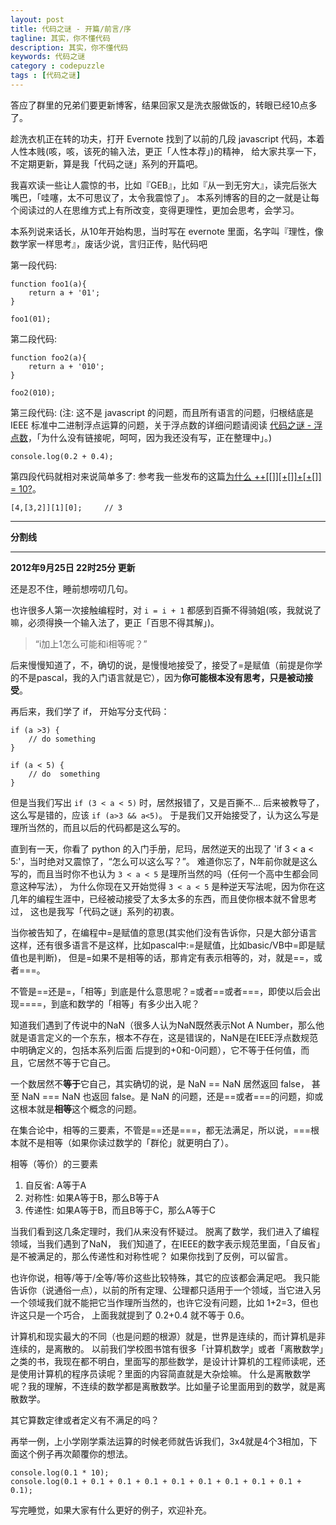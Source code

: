 ```yaml
---
layout: post
title: 代码之谜 - 开篇/前言/序
tagline: 其实，你不懂代码
description: 其实，你不懂代码
keywords: 代码之谜
category : codepuzzle
tags : [代码之谜]
---
```


答应了群里的兄弟们要更新博客，结果回家又是洗衣服做饭的，转眼已经10点多了。

趁洗衣机正在转的功夫，打开 Evernote 找到了以前的几段 javascript 代码，本着人性本贱(咳，咳，该死的输入法，更正「人性本荐」)的精神，
给大家共享一下，不定期更新，算是我「代码之谜」系列的开篇吧。

我喜欢读一些让人震惊的书，比如『GEB』，比如『从一到无穷大』，读完后张大嘴巴，「哇噻，太不可思议了，太令我震惊了」。
本系列博客的目的之一就是让每个阅读过的人在思维方式上有所改变，变得更理性，更加会思考，会学习。

本系列说来话长，从10年开始构思，当时写在 evernote 里面，名字叫『理性，像数学家一样思考』，废话少说，言归正传，贴代码吧

第一段代码: 

    function foo1(a){
        return a + '01';
    }

    foo1(01);

第二段代码: 

    function foo2(a){
        return a + '010';
    }

    foo2(010);
    
第三段代码: (注: 这不是 javascript 的问题，而且所有语言的问题，归根结底是 IEEE 标准中二进制浮点运算的问题，关于浮点数的详细问题请阅读 [代码之谜 - 浮点数]()，「为什么没有链接呢，呵呵，因为我还没有写，正在整理中」。)
    
    console.log(0.2 + 0.4);
    
第四段代码就相对来说简单多了: 参考我一些发布的这篇<a href="http://justjavac.com/javascript/2012/05/24/can-you-explain-why-10.html">为什么 ++[[]][+[]]+[+[]] = 10?</a>。

    [4,[3,2]][1][0];     // 3

-------------------------------------

**分割线**

-------------------------------------

**2012年9月25日 22时25分 更新**

还是忍不住，睡前想唠叨几句。

也许很多人第一次接触编程时，对 `i = i + 1` 都感到百撕不得骑姐(咳，我就说了嘛，必须得换一个输入法了，更正「百思不得其解」)。

> “i加上1怎么可能和i相等呢？”

后来慢慢知道了，不，确切的说，是慢慢地接受了，接受了=是赋值（前提是你学的不是pascal，我的入门语言就是它），因为**你可能根本没有思考，只是被动接受**。

再后来，我们学了 if， 开始写分支代码：

    if (a >3) { 
        // do something        
    }
    
    if (a < 5) {
        // do  something
    }

但是当我们写出 `if (3 < a < 5)` 时，居然报错了，又是百撕不… 后来被教导了，这么写是错的，应该 `if (a>3 && a<5)`。
于是我们又开始接受了，认为这么写是理所当然的，而且以后的代码都是这么写的。

直到有一天，你看了 python 的入门手册，尼玛，居然逆天的出现了 'if 3 < a < 5:'，当时绝对又震惊了，“怎么可以这么写？”。
难道你忘了，N年前你就是这么写的，而且当时你不也认为 `3 < a < 5` 是理所当然的吗（任何一个高中生都会同意这种写法），
为什么你现在又开始觉得 `3 < a < 5` 是种逆天写法呢，因为你在这几年的编程生涯中，已经被动接受了太多太多的东西，而且使你根本就不曾思考过，
这也是我写「代码之谜」系列的初衷。

当你被告知了，在编程中=是赋值的意思(其实他们没有告诉你，只是大部分语言这样，还有很多语言不是这样，比如pascal中:=是赋值，比如basic/VB中=即是赋值也是判断)，
但是=如果不是相等的话，那肯定有表示相等的，对，就是==，或者===。

不管是==还是=，「相等」到底是什么意思呢？=或者==或者===，即使以后会出现====，到底和数学的「相等」有多少出入呢？

知道我们遇到了传说中的NaN（很多人认为NaN既然表示Not A Number，那么他就是语言定义的一个东东，根本不存在，这是错误的，NaN是在IEEE浮点数规范中明确定义的，包括本系列后面
后提到的+0和-0问题），它不等于任何值，而且，它居然不等于它自己。

一个数居然不**等于**它自己，其实确切的说，是 NaN == NaN 居然返回 false， 甚至 NaN === NaN 也返回 false。是 NaN 的问题，还是==或者===的问题，抑或这根本就是**相等**这个概念的问题。

在集合论中，相等的三要素，不管是==还是===，都无法满足，所以说，===根本就不是相等（如果你读过数学的「群伦」就更明白了）。

相等（等价）的三要素

<ol>
    <li>自反省: A等于A</li>
    <li>对称性: 如果A等于B，那么B等于A</li>
    <li>传递性: 如果A等于B，而且B等于C，那么A等于C</li>
</ol>

当我们看到这几条定理时，我们从来没有怀疑过。
脱离了数学，我们进入了编程领域，当我们遇到了NaN，
我们知道了，在IEEE的数字表示规范里面，「自反省」是不被满足的，那么传递性和对称性呢？ 如果你找到了反例，可以留言。

也许你说，相等/等于/全等/等价这些比较特殊，其它的应该都会满足吧。
我只能告诉你（说通俗一点），以前的所有定理、公理都只适用于一个领域，当它进入另一个领域我们就不能把它当作理所当然的，也许它没有问题，比如 1+2=3，但也许这只是一个巧合，
上面我就提到了 0.2+0.4 就不等于 0.6。

计算机和现实最大的不同（也是问题的根源）就是，世界是连续的，而计算机是非连续的，是离散的。
以前我们学校图书馆有很多「计算机数学」或者「离散数学」之类的书，我现在都不明白，里面写的那些数学，是设计计算机的工程师读呢，还是使用计算机的程序员读呢？里面的内容简直就是大杂烩嘛。
什么是离散数学呢？我的理解，不连续的数学都是离散数学。比如量子论里面用到的数学，就是离散数学。

其它算数定律或者定义有不满足的吗？

再举一例，上小学刚学乘法运算的时候老师就告诉我们，3x4就是4个3相加，下面这个例子再次颠覆你的想法。

    console.log(0.1 * 10);
    console.log(0.1 + 0.1 + 0.1 + 0.1 + 0.1 + 0.1 + 0.1 + 0.1 + 0.1 + 0.1);

写完睡觉，如果大家有什么更好的例子，欢迎补充。